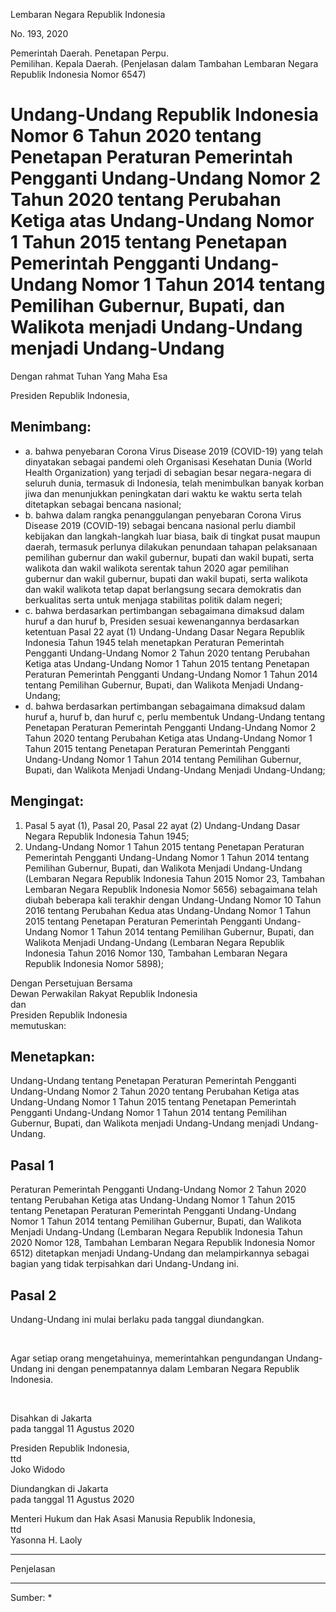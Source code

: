 Lembaran Negara Republik Indonesia

No. 193, 2020

Pemerintah Daerah. Penetapan Perpu. <br>
Pemilihan. Kepala Daerah. (Penjelasan dalam Tambahan Lembaran Negara Republik Indonesia Nomor 6547)

# Undang-Undang Republik Indonesia Nomor 6 Tahun 2020 tentang Penetapan Peraturan Pemerintah Pengganti Undang-Undang Nomor 2 Tahun 2020 tentang Perubahan Ketiga atas Undang-Undang Nomor 1 Tahun 2015 tentang Penetapan Pemerintah Pengganti Undang-Undang Nomor 1 Tahun 2014 tentang Pemilihan Gubernur, Bupati, dan Walikota menjadi Undang-Undang menjadi Undang-Undang

Dengan rahmat Tuhan Yang Maha Esa

Presiden Republik Indonesia,

## Menimbang:

* a. bahwa penyebaran Corona Virus Disease 2019 (COVID-19) yang telah dinyatakan sebagai pandemi oleh Organisasi Kesehatan Dunia (World Health Organization) yang terjadi di sebagian besar negara-negara di seluruh dunia, termasuk di Indonesia, telah menimbulkan banyak korban jiwa dan menunjukkan peningkatan dari waktu ke waktu serta telah ditetapkan sebagai bencana nasional;
* b. bahwa dalam rangka penanggulangan penyebaran Corona Virus Disease 2019 (COVID-19) sebagai bencana nasional perlu diambil kebijakan dan langkah-langkah luar biasa, baik di tingkat pusat maupun daerah, termasuk perlunya dilakukan penundaan tahapan pelaksanaan pemilihan gubernur dan wakil  gubernur, bupati dan wakil bupati, serta walikota dan wakil walikota serentak tahun 2020 agar pemilihan gubernur dan wakil gubernur, bupati dan wakil bupati, serta walikota dan wakil walikota tetap dapat berlangsung secara demokratis dan berkualitas serta untuk menjaga stabilitas politik dalam negeri;
* c. bahwa berdasarkan pertimbangan sebagaimana dimaksud dalam huruf a dan huruf b, Presiden sesuai kewenangannya berdasarkan ketentuan Pasal 22 ayat (1) Undang-Undang Dasar Negara Republik Indonesia Tahun 1945 telah menetapkan Peraturan Pemerintah Pengganti Undang-Undang Nomor 2 Tahun 2020 tentang Perubahan Ketiga atas Undang-Undang Nomor 1 Tahun 2015 tentang Penetapan Peraturan Pemerintah Pengganti Undang-Undang Nomor 1 Tahun 2014 tentang Pemilihan Gubernur, Bupati, dan Walikota Menjadi Undang-Undang;
* d. bahwa berdasarkan pertimbangan sebagaimana dimaksud dalam huruf a, huruf b, dan huruf c, perlu membentuk Undang-Undang tentang Penetapan Peraturan Pemerintah Pengganti Undang-Undang Nomor 2 Tahun 2020 tentang Perubahan Ketiga atas Undang-Undang Nomor 1 Tahun 2015 tentang Penetapan Peraturan Pemerintah Pengganti Undang-Undang Nomor 1 Tahun 2014 tentang Pemilihan Gubernur, Bupati, dan Walikota Menjadi Undang-Undang Menjadi Undang-Undang;

## Mengingat:

1. Pasal 5 ayat (1), Pasal 20, Pasal 22 ayat (2) Undang-Undang Dasar Negara Republik Indonesia Tahun 1945;
2. Undang-Undang Nomor 1 Tahun 2015 tentang Penetapan Peraturan Pemerintah Pengganti Undang-Undang Nomor 1 Tahun 2014 tentang Pemilihan Gubernur, Bupati, dan Walikota Menjadi Undang-Undang (Lembaran Negara Republik Indonesia Tahun 2015 Nomor 23, Tambahan Lembaran Negara Republik Indonesia Nomor 5656) sebagaimana telah diubah beberapa kali terakhir dengan Undang-Undang Nomor 10 Tahun 2016 tentang Perubahan Kedua atas Undang-Undang Nomor 1 Tahun 2015 tentang Penetapan Peraturan Pemerintah Pengganti Undang-Undang Nomor 1 Tahun 2014 tentang Pemilihan Gubernur, Bupati, dan Walikota Menjadi Undang-Undang (Lembaran Negara Republik Indonesia Tahun 2016 Nomor 130, Tambahan Lembaran Negara Republik Indonesia Nomor 5898);

Dengan Persetujuan Bersama <br>
Dewan Perwakilan Rakyat Republik Indonesia <br>
dan <br>
Presiden Republik Indonesia <br>
memutuskan:

## Menetapkan:

Undang-Undang tentang Penetapan Peraturan Pemerintah Pengganti Undang-Undang Nomor 2 Tahun 2020 tentang Perubahan Ketiga atas Undang-Undang Nomor 1 Tahun 2015 tentang Penetapan Pemerintah Pengganti Undang-Undang Nomor 1 Tahun 2014 tentang Pemilihan Gubernur, Bupati, dan Walikota menjadi Undang-Undang menjadi Undang-Undang.

## Pasal 1

Peraturan Pemerintah Pengganti Undang-Undang Nomor 2 Tahun 2020 tentang Perubahan Ketiga atas Undang-Undang Nomor 1 Tahun 2015 tentang Penetapan Peraturan Pemerintah Pengganti Undang-Undang Nomor 1 Tahun 2014 tentang Pemilihan Gubernur, Bupati, dan Walikota Menjadi Undang-Undang (Lembaran Negara Republik Indonesia Tahun 2020 Nomor 128, Tambahan Lembaran Negara Republik Indonesia Nomor 6512) ditetapkan menjadi Undang-Undang dan melampirkannya sebagai bagian yang tidak terpisahkan dari Undang-Undang ini.

## Pasal 2

Undang-Undang ini mulai berlaku pada tanggal diundangkan.

<br>

Agar setiap orang mengetahuinya, memerintahkan pengundangan Undang-Undang ini dengan penempatannya dalam Lembaran Negara Republik Indonesia.

<br>

Disahkan di Jakarta <br>
pada tanggal 11 Agustus 2020

Presiden Republik Indonesia, <br>
ttd <br>
Joko Widodo

Diundangkan di Jakarta <br>
pada tanggal 11 Agustus 2020

Menteri Hukum dan Hak Asasi Manusia Republik Indonesia, <br>
ttd <br>
Yasonna H. Laoly

---

Penjelasan

---

Sumber:
*
